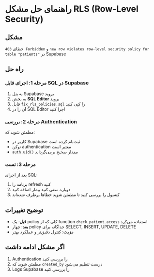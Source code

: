 # راهنمای حل مشکل RLS (Row-Level Security)

## مشکل
خطای `403 Forbidden` و `new row violates row-level security policy for table "patients"` در Supabase

## راه حل

### مرحله 1: اجرای فایل SQL در Supabase
1. به پنل Supabase بروید
2. به بخش **SQL Editor** بروید
3. فایل `fix_rls_policies.sql` را کپی کنید
4. آن را در SQL Editor اجرا کنید

### مرحله 2: بررسی Authentication
مطمئن شوید که:
- کاربر در Supabase ثبت‌نام کرده است
- توکن authentication معتبر است
- `auth.uid()` مقدار صحیح برمی‌گرداند

### مرحله 3: تست
بعد از اجرای SQL:
1. برنامه را refresh کنید
2. دوباره سعی کنید بیمار اضافه کنید
3. کنسول را بررسی کنید تا مطمئن شوید خطاها برطرف شده‌اند

## توضیح تغییرات
- **قبل**: یک policy کلی که از function `check_patient_access` استفاده می‌کرد
- **بعد**: چهار policy جداگانه برای SELECT, INSERT, UPDATE, DELETE
- **مزیت**: کنترل دقیق‌تر و عملکرد بهتر

## اگر مشکل ادامه داشت
1. Authentication را بررسی کنید
2. مطمئن شوید که `created_by` درست تنظیم می‌شود
3. Logs Supabase را بررسی کنید 